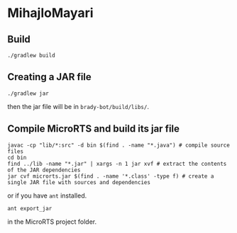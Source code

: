 # MihajloMayari

## Build

```console
./gradlew build
```

## Creating a JAR file

```console
./gradlew jar
```

then the jar file will be in `brady-bot/build/libs/`.

## Compile MicroRTS and build its jar file

```console
javac -cp "lib/*:src" -d bin $(find . -name "*.java") # compile source files
cd bin
find ../lib -name "*.jar" | xargs -n 1 jar xvf # extract the contents of the JAR dependencies
jar cvf microrts.jar $(find . -name '*.class' -type f) # create a single JAR file with sources and dependencies
```

or if you have `ant` installed.

```console
ant export_jar
```

in the MicroRTS project folder.

